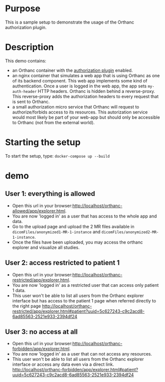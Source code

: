 # Purpose

This is a sample setup to demonstrate the usage of the Orthanc authorization plugin.

# Description

This demo contains:

- an Orthanc container with the [authorization plugin](http://book.orthanc-server.com/plugins/authorization.html) enabled.
- an nginx container that simulates a web app that is using Orthanc as one of its backend component.  This web app implements some kind of authentication.  Once a user is logged in the web app, the app sets `my-auth-header` HTTP headers.
Orthanc is hidden behind a reverse-proxy.  This reverse-proxy adds the authorization headers to every request that is sent to Orthanc.
- a small authorization micro service that Orthanc will request to authorize/forbids access to its resources.  This autorization service would most likely be part of your web-app but should only be accessible to Orthanc (not from the external world).

# Starting the setup

To start the setup, type: `docker-compose up --build`

# demo

## User 1: everything is allowed

- Open this url in your browser:[http://localhost/orthanc-allowed/app/explorer.html](http://localhost/orthanc-allowed/app/explorer.html).  
- You are now 'logged in' as a user that has access to the whole app and data.
- Go to the upload page and upload the 2 MR files available in `dicomFiles/anonymized1-MR-1-instance` and `dicomFiles/anonymized2-MR-1-instance`.
- Once the files have been uploaded, you may access the orthanc explorer and visualize all studies.

## User 2: access restricted to patient 1

- Open this url in your browser:[http://localhost/orthanc-restricted/app/explorer.html](http://localhost/orthanc-restricted/app/explorer.html).  
- You are now 'logged in' as a restricted user that can access only patient 1 data.
- This user won't be able to list all users from the Orthanc explorer interface but has access to the patient 1 page when referred directly to the right page [http://localhost/orthanc-restricted/app/explorer.html#patient?uuid=5c627243-c9c2acd8-6ad85563-2521e933-2394df24](http://localhost/orthanc-restricted/app/explorer.html#patient?uuid=5c627243-c9c2acd8-6ad85563-2521e933-2394df24)

## User 3: no access at all

- Open this url in your browser:[http://localhost/orthanc-forbidden/app/explorer.html](http://localhost/orthanc-forbidden/app/explorer.html).  
- You are now 'logged in' as a user that can not access any resources.
- This user won't be able to list all users from the Orthanc explorer interface or access any data even via a direct link. [http://localhost/orthanc-forbidden/app/explorer.html#patient?uuid=5c627243-c9c2acd8-6ad85563-2521e933-2394df24](http://localhost/orthanc-forbidden/app/explorer.html#patient?uuid=5c627243-c9c2acd8-6ad85563-2521e933-2394df24)




